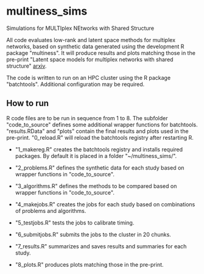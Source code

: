 # multiness_sims
Simulations for MULTIplex NEtworks with Shared Structure

All code evaluates low-rank and latent space methods for multiplex networks, based on synthetic data generated using the development R package "multiness". It will produce results and plots matching those in the pre-print "Latent space models for multiplex networks with shared structure" [arxiv](https://arxiv.org/abs/2012.14409).

The code is written to run on an HPC cluster using the R package "batchtools". Additional configuration may be required.

## How to run

R code files are to be run in sequence from 1 to 8. The subfolder "code_to_source" defines some additional wrapper functions for batchtools. "results.RData" and "plots" contain the final results and plots used in the pre-print. "0_reload.R" will reload the batchtools registry after restarting R.

- "1_makereg.R" creates the batchtools registry and installs required packages. By default it is placed in a folder "~/multiness_sims/".

- "2_problems.R" defines the synthetic data for each study based on wrapper functions in "code_to_source".

- "3_algorithms.R" defines the methods to be compared based on wrapper functions in "code_to_source".

- "4_makejobs.R" creates the jobs for each study based on combinations of problems and algorithms.

- "5_testjobs.R" tests the jobs to calibrate timing.

- "6_submitjobs.R" submits the jobs to the cluster in 20 chunks.

- "7_results.R" summarizes and saves results and summaries for each study.

- "8_plots.R" produces plots matching those in the pre-print.
